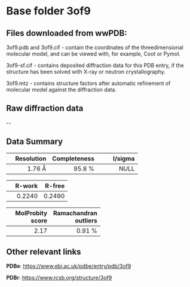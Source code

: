 # Base folder 3of9

## Files downloaded from wwPDB:

3of9.pdb and 3of9.cif - contain the coordinates of the threedimensional molecular model, and can be viewed with, for example, Coot or Pymol.

3of9-sf.cif - contains deposited diffraction data for this PDB entry, if the structure has been solved with X-ray or neutron crystallography.

3of9.mtz - contains structure factors after automatic refinement of molecular model against the diffraction data.

## Raw diffraction data

--<br> 

## Data Summary
|   | Resolution | Completeness| I/sigma |
|---|-------------:|----------------:|--------------:|
|   |1.76 Å|95.8  %|<img width=50/>NULL |

|   | **R-work**| **R-free**   
|---|-------------:|----------------:|           
||  0.2240|  0.2490|

|   |**MolProbity<br>score**| **Ramachandran<br>outliers** 
|---|-------------:|----------------:|
||  2.17|  0.91 %|

 

 

## Other relevant links 
**PDBe**:  https://www.ebi.ac.uk/pdbe/entry/pdb/3of9
 
**PDBr**: https://www.rcsb.org/structure/3of9 

